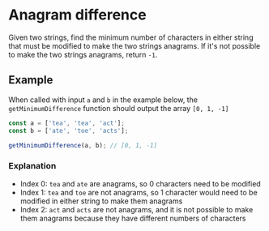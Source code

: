 # Anagram difference

Given two strings, find the minimum number of characters in either string that must be modified to make the two strings anagrams.
If it's not possible to make the two strings anagrams, return `-1`.

## Example

When called with input `a` and `b` in the example below, the `getMinimumDifference` function should output the array `[0, 1, -1]`

```js
const a = ['tea', 'tea', 'act'];
const b = ['ate', 'toe', 'acts'];

getMinimumDifference(a, b); // [0, 1, -1]
```

### Explanation

- Index 0: `tea` and `ate` are anagrams, so 0 characters need to be modified
- Index 1: `tea` and `toe` are not anagrams, so 1 character would need to be modified in either string to make them anagrams
- Index 2: `act` and `acts` are not anagrams, and it is not possible to make them anagrams because they have different numbers of characters
